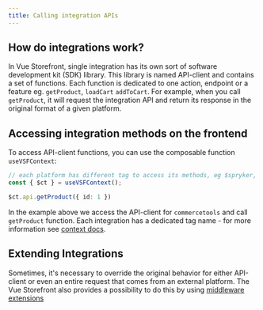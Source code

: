 ```yaml
---
title: Calling integration APIs
---
```


## How do integrations work?

In Vue Storefront, single integration has its own sort of software development kit (SDK) library. This library is named API-client and contains a set of functions. Each function is dedicated to one action, endpoint or a feature eg. `getProduct`, `loadCart` `addToCart`. For example, when you call `getProduct`, it will request the integration API and return its response in the original format of a given platform.

## Accessing integration methods on the frontend

To access API-client functions, you can use the composable function `useVSFContext`:

```ts
// each platform has different tag to access its methods, eg $spryker, $storyblok etc.
const { $ct } = useVSFContext();

$ct.api.getProduct({ id: 1 })
```

In the example above we access the API-client for `commercetools` and call `getProduct` function. Each integration has a dedicated tag name - for more information see [context docs](/advanced/context).



## Extending Integrations

Sometimes, it's necessary to override the original behavior for either API-client or even an entire request that comes from an external platform.
The Vue Storefront also provides a possibility to do this by using [middleware extensions](/advanced/server-middleware)
